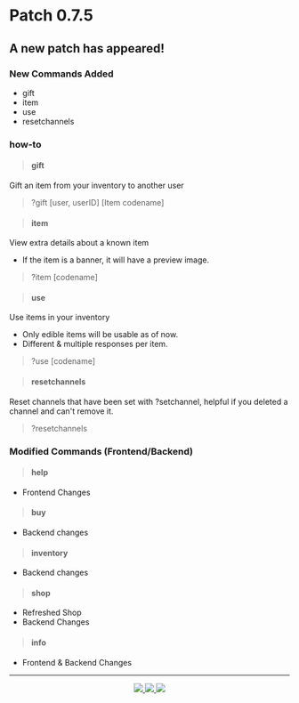 <h1> Patch 0.7.5

## A new patch has appeared!

### New Commands Added

- gift
- item
- use
- resetchannels

### how-to

> #### gift

Gift an item from your inventory to another user

> ?gift [user, userID] [Item codename]

> #### item

View extra details about a known item

- If the item is a banner, it will have a preview image.

> ?item [codename]

> #### use

Use items in your inventory

- Only edible items will be usable as of now.
- Different & multiple responses per item.

> ?use [codename]

> #### resetchannels

Reset channels that have been set with ?setchannel, helpful if you deleted a channel and can't remove it.

> ?resetchannels

### Modified Commands (Frontend/Backend)

> #### help

- Frontend Changes

> #### buy

- Backend changes

> #### inventory

- Backend changes

> #### shop

- Refreshed Shop
- Backend Changes

> #### info

- Frontend & Backend Changes

---
<div align="center">
    <a href="https://senko.gg/discord">
        <img src="https://img.shields.io/discord/777251087592718336?color=5865F2&label=Community&logo=discord&logoColor=white">
    </a>
    <a href="https://senkosworld.com/invite">
        <img src="https://img.shields.io/badge/-Invite%20Senko-orange">
    </a>
    <a href="https://github.com/SenkoTheKitsune1/Senko-Issues/issues/new?assignees=&labels=Bug/Error&template=bug-report.md&title=">
        <img src="https://img.shields.io/badge/-Submit%20an%20issue-blue">
    </a>
